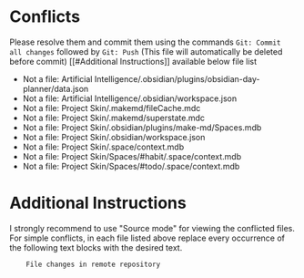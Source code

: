 # Conflicts
Please resolve them and commit them using the commands `Git: Commit all changes` followed by `Git: Push`
(This file will automatically be deleted before commit)
[[#Additional Instructions]] available below file list

- Not a file: Artificial Intelligence/.obsidian/plugins/obsidian-day-planner/data.json
- Not a file: Artificial Intelligence/.obsidian/workspace.json
- Not a file: Project Skin/.makemd/fileCache.mdc
- Not a file: Project Skin/.makemd/superstate.mdc
- Not a file: Project Skin/.obsidian/plugins/make-md/Spaces.mdb
- Not a file: Project Skin/.obsidian/workspace.json
- Not a file: Project Skin/.space/context.mdb
- Not a file: Project Skin/Spaces/#habit/.space/context.mdb
- Not a file: Project Skin/Spaces/#todo/.space/context.mdb

# Additional Instructions
I strongly recommend to use "Source mode" for viewing the conflicted files. For simple conflicts, in each file listed above replace every occurrence of the following text blocks with the desired text.

```diff
    File changes in remote repository
```